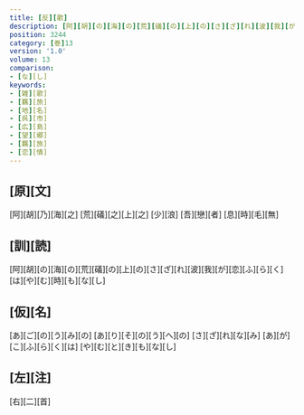 ```yaml
---
title: [反][歌]
description: [阿][胡][の][海][の][荒][礒][の][上][の][さ][ざ][れ][波][我][が][恋][ふ][ら][く][は][や][む][時][も][な][し]
position: 3244
category: [巻]13
version: '1.0'
volume: 13
comparison:
- [な][し]
keywords:
- [雑][歌]
- [羈][旅]
- [地][名]
- [呉][市]
- [広][島]
- [望][郷]
- [羈][旅]
- [恋][情]
---
```


## [原][文]

[阿][胡][乃][海][之] [荒][礒][之][上][之] [少][浪] [吾][戀][者] [息][時][毛][無]

## [訓][読]

[阿][胡][の][海][の][荒][礒][の][上][の][さ][ざ][れ][波][我][が][恋][ふ][ら][く][は][や][む][時][も][な][し]

## [仮][名]

[あ][ご][の][う][み][の] [あ][り][そ][の][う][へ][の] [さ][ざ][れ][な][み] [あ][が][こ][ふ][ら][く][は] [や][む][と][き][も][な][し]

## [左][注]

[右][二][首]
